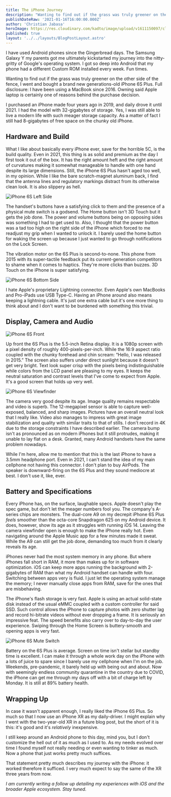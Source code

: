 ```yaml
---
title: The iPhone Journey
description: "Wanting to find out if the grass was truly greener on the other side of the fence, I went and bought a brand new generations-old iPhone 6S Plus."
publishDateRaw: '2021-01-16T16:00:00.000Z'
author: 'Christian Jabasa'
heroImage: https://res.cloudinary.com/kadto/image/upload/v1611150097/cljabasa/blog/the-iphone-journey/drew-hays-z0WDn0Mas9o-unsplash.jpg
published: true
layout: '../../layouts/BlogPostLayout.astro'
---
```


I have used Android phones since the Gingerbread days. The Samsung Galaxy Y my parents got me ultimately kickstarted my journey into the nitty-gritty of Google's operating system. I got so deep into Android that my phone had a different Custom ROM installed every week. Fun times.

Wanting to find out if the grass was truly greener on the other side of the fence, I went and bought a brand new generations-old iPhone 6S Plus. Full disclosure: I have been using a MacBook since 2016. Owning said Apple laptop is certainly one of reasons behind the purchase decision.

I purchased an iPhone made four years ago in 2019, and daily drove it until 2021. I had the model with 32-gigabytes of storage. Yes, I was still able to live a modern life with such meager storage capacity. As a matter of fact I still had 8-gigabytes of free space on the chunky old iPhone.

## Hardware and Build

What I like about basically every iPhone ever, save for the horrible 5C, is the build quality. Even in 2021, this thing is as solid and premium as the day I first took it out of the box. It has the right amount heft and the right amount of curvatures making it somewhat manageable to handle with one hand despite its large dimensions. Still, the iPhone 6S Plus hasn't aged too well, in my opinion. While I like the bare scratch-magnet aluminum back, I find that the antenna lines and regulatory markings distract from its otherwise clean look. It is also slippery as hell.

![iPhone 6S Left Side](https://res.cloudinary.com/kadto/image/upload/v1611487015/cljabasa/blog/the-iphone-journey/img_0402.jpg 'iPhone 6S Left Side')

The handset's buttons have a satisfying click to them and the presence of a physical mute switch is a godsend. The Home button isn't 3D Touch but it gets the job done. The power and volume buttons being on opposing sides was something I had to get used to. Also, I thought that the power button was a tad too high on the right side of the iPhone which forced to me readjust my grip when I wanted to unlock it. I barely used the home button for waking the screen up because I just wanted to go through notifications on the Lock Screen.

The vibration motor on the 6S Plus is second-to-none. This phone from 2015 with its super-tactile feedback put its current-generation competitors to shame when it comes to haptics. They're more clicks than buzzes. 3D Touch on the iPhone is super satisfying.

![iPhone 6S Bottom Side](https://res.cloudinary.com/kadto/image/upload/v1611487020/cljabasa/blog/the-iphone-journey/img_0403.jpg 'iPhone 6S Bottom Side')

I hate Apple's proprietary Lightning connector. Even Apple's own MacBooks and Pro-iPads use USB Type-C. Having an iPhone around also means keeping a lightning cable. It's just one extra cable but it's one more thing to think about and I don't want to be burdened with something this trivial.

## Display, Camera and Audio

![iPhone 6S Front](https://res.cloudinary.com/kadto/image/upload/v1611487019/cljabasa/blog/the-iphone-journey/img_0400-1.jpg 'iPhone 6S Front')

Up front the 6S Plus is the 5.5-inch Retina display. It is a 1080p screen with a pixel density of roughly 400-pixels-per-inch. While the 16:9 aspect ratio coupled with the chunky forehead and chin scream: “Hello, I was released in 2015.” The screen also suffers under direct sunlight because it doesn't get very bright. Text look super crisp with the pixels being indistinguishable while colors from the LCD panel are pleasing to my eyes. It keeps the neutral saturation and contrast levels that I've come to expect from Apple. It's a good screen that holds up very well.

![iPhone 6S Viewfinder](https://res.cloudinary.com/kadto/image/upload/v1611487021/cljabasa/blog/the-iphone-journey/img_0391.webp 'iPhone 6S Viewfinder')

The camera very good despite its age. Image quality remains respectable and video is superb. The 12-megapixel sensor is able to capture well-exposed, balanced, and sharp images. Pictures have an overall neutral look that I really like. Video also manages to impress with great image stabilization and quality with similar traits to that of stills. I don't record in 4K due to the storage constraints I have described earlier. The camera bump isn't as pronounced as on modern iPhones but it still protrudes, making it unable to lay flat on a desk. Granted, many Android handsets have the same problem nowadays.

While I'm here, allow me to mention that this is the last iPhone to have a 3.5mm headphone port. Even in 2021, I can't stand the idea of my main cellphone not having this connector. I don't plan to buy AirPods. The speaker is downward-firing on the 6S Plus and they sound mediocre at best. I don't use it, like, ever.

## Battery and Specifications

Every iPhone has, on the surface, laughable specs. Apple doesn't play the spec game, but don't let the meager numbers fool you. The company's A-series chips are monsters. The dual-core A9 on my decrepit iPhone 6S Plus _feels_ smoother than the octa-core Snapdragon 625 on my Android device. It does, however, show its age as it struggles with running iOS 14. Leaving the camera viewfinder open is enough to make the iPhone really hot. Even navigating around the Apple Music app for a few minutes made it sweat. While the A9 can still get the job done, demanding too much from it clearly reveals its age.

iPhones never had the most system memory in any phone. But where iPhones fall short in RAM, it more than makes up for in software optimization. iOS can keep more apps running the background with 2-gigabytes of RAM than what my Android handset can handle with four. Switching between apps very is fluid. I just let the operating system manage the memory; I never manually close apps from RAM, save for the ones that are misbehaving.

The iPhone's flash storage is very fast. Apple is using an actual solid-state disk instead of the usual eMMC coupled with a custom controller for said SSD. Such control allows the iPhone to capture photos with zero shutter lag and record hi-bitrate videos without ever dropping a frame. It is seriously an impressive feat. The speed benefits also carry over to day-to-day the user experience. Swiping through the Home Screen is buttery-smooth and opening apps is very fast.

![iPhone 6S Mute Switch](https://res.cloudinary.com/kadto/image/upload/v1611487020/cljabasa/blog/the-iphone-journey/img_0395.webp 'iPhone 6S Mute Switch')

Battery on the 6S Plus is average. Screen on time isn't stellar but standby time is excellent. I can make it through a whole work day on the iPhone with a lots of juice to spare since I barely use my cellphone when I'm on the job. Weekends, pre-pandemic, it barely held up with being out and about. Now with seemingly endless community quarantine in the country due to COVID, the iPhone can get me through my days off with a bit of charge left by Monday. It is still at 89% battery health.

## Wrapping Up

In case it wasn't apparent enough, I really liked the iPhone 6S Plus. So much so that I now use an iPhone XR as my daily-driver. I might explain why I went with the two-year-old XR in a future blog post, but the short of it is this: it's good and it's _relatively_ inexpensive.

I still keep around an Android phone to this day, mind you, but I don't customize the hell out of it as much as I used to. As my needs evolved over time I found myself not really needing or even wanting to tinker as much. Now a phone that just works pretty much suffices.

That statement pretty much describes my journey with the iPhone: it worked therefore it sufficed. I very much expect to say the same of the XR three years from now.

_I am currently writing a follow up detailing my experiences with iOS and the broader Apple ecosystem. Stay tuned._
